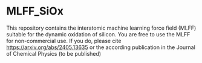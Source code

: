 # MLFF_SiOx
This repository contains the interatomic machine learning force field (MLFF) suitable for the dynamic oxidation of silicon. You are free to use the MLFF for non-commercial use. If you do, please cite https://arxiv.org/abs/2405.13635 or the according publication in the Journal of Chemical Physics (to be published)
